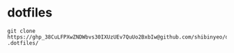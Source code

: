 # dotfiles
```
git clone https://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@github.com/shibinyeo/dotfiles.git .dotfiles/
```
